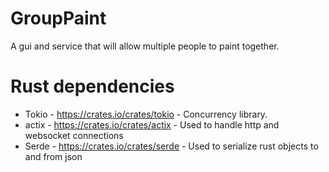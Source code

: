 # GroupPaint

A gui and service that will allow multiple people to paint together.

# Rust dependencies
* Tokio - https://crates.io/crates/tokio - Concurrency library.
* actix - https://crates.io/crates/actix - Used to handle http and websocket connections
* Serde - https://crates.io/crates/serde - Used to serialize rust objects to and from json